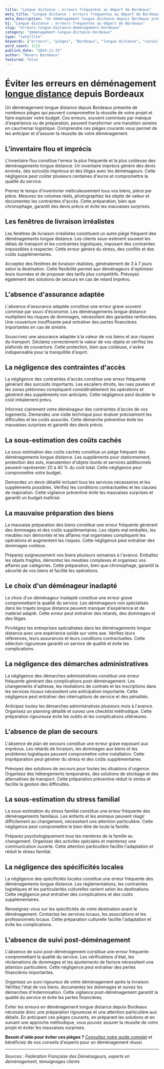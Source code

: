 ```yaml
---
title: "Longue distance : erreurs fréquentes au départ de Bordeaux"
meta_title: "Longue distance : erreurs fréquentes au départ de Bordeaux"
meta_description: "Un déménagement longue distance depuis Bordeaux présente de nombreux pièges qui peuvent compromettre la réussite de votre projet et faire exploser vot."
h1: "Longue distance : erreurs fréquentes au départ de Bordeaux"
slug: "erreurs-longue-distance-demenagement-bordeaux"
category: "demenagement-longue-distance-bordeaux"
type: "satellite"
keywords: ["erreurs", "pièges", "Bordeaux", "longue distance", "conseils"]
word_count: 1115
publish_date: "2024-11-25"
author: "Movers Bordeaux"
featured: false
---
```



# Éviter les erreurs en déménagement [longue distance](/blog/demenagement-entreprise-bordeaux/demenagement-entreprise-bordeaux-guide) depuis Bordeaux

Un déménagement longue distance depuis Bordeaux présente de nombreux pièges qui peuvent compromettre la réussite de votre projet et faire exploser votre budget. Ces erreurs, souvent commises par manque d'expérience ou de préparation, peuvent transformer une transition sereine en cauchemar logistique. Comprendre ces pièges courants vous permet de les anticiper et d'assurer la réussite de votre déménagement.

## L'inventaire flou et imprécis

L'inventaire flou constitue l'erreur la plus fréquente et la plus coûteuse des déménagements longue distance. Un inventaire imprécis génère des devis erronés, des surcoûts imprévus et des litiges avec les déménageurs. Cette négligence peut coûter plusieurs centaines d'euros et compromettre la qualité du service.

Prenez le temps d'inventorier méticuleusement tous vos biens, pièce par pièce. Mesurez les volumes réels, photographiez les objets de valeur et documentez les contraintes d'accès. Cette préparation, bien que chronophage, garantit des devis précis et évite les mauvaises surprises.

## Les fenêtres de livraison irréalistes

Les fenêtres de livraison irréalistes constituent un autre piège fréquent des déménagements longue distance. Les clients sous-estiment souvent les délais de transport et les contraintes logistiques, imposant des contraintes impossibles à respecter. Cette erreur génère du stress, des conflits et des coûts supplémentaires.

Acceptez des fenêtres de livraison réalistes, généralement de 3 à 7 jours selon la destination. Cette flexibilité permet aux déménageurs d'optimiser leurs tournées et de proposer des tarifs plus compétitifs. Prévoyez également des solutions de secours en cas de retard imprévu.

## L'absence d'assurance adaptée

L'absence d'assurance adaptée constitue une erreur grave souvent commise par souci d'économie. Les déménagements longue distance multiplient les risques de dommages, nécessitant des garanties renforcées. Une couverture insuffisante peut entraîner des pertes financières importantes en cas de sinistre.

Souscrivez une assurance adaptée à la valeur de vos biens et aux risques du transport. Déclarez correctement la valeur de vos objets et vérifiez les plafonds de couverture. Cette protection, bien que coûteuse, s'avère indispensable pour la tranquillité d'esprit.

## La négligence des contraintes d'accès

La négligence des contraintes d'accès constitue une erreur fréquente générant des surcoûts importants. Les escaliers étroits, les rues pavées et les zones piétonnes compliquent considérablement les opérations et génèrent des suppléments non anticipés. Cette négligence peut doubler le coût initialement prévu.

Informez clairement votre déménageur des contraintes d'accès de vos logements. Demandez une visite technique pour évaluer précisément les difficultés et les coûts associés. Cette démarche préventive évite les mauvaises surprises et garantit des devis précis.

## La sous-estimation des coûts cachés

La sous-estimation des coûts cachés constitue un piège fréquent des déménagements longue distance. Les suppléments pour stationnement, protection des sols, manutention d'objets lourds et services additionnels peuvent représenter 20 à 40 % du coût total. Cette négligence peut compromettre votre budget.

Demandez un devis détaillé incluant tous les services nécessaires et les suppléments possibles. Vérifiez les conditions contractuelles et les clauses de majoration. Cette vigilance préventive évite les mauvaises surprises et garantit un budget maîtrisé.

## La mauvaise préparation des biens

La mauvaise préparation des biens constitue une erreur fréquente générant des dommages et des coûts supplémentaires. Les objets mal emballés, les meubles non démontés et les affaires mal organisées compliquent les opérations et augmentent les risques. Cette négligence peut entraîner des dommages coûteux.

Préparez soigneusement vos biens plusieurs semaines à l'avance. Emballez les objets fragiles, démontez les meubles complexes et organisez vos affaires par catégories. Cette préparation, bien que chronophage, garantit la sécurité de vos biens et facilite les opérations.

## Le choix d'un déménageur inadapté

Le choix d'un déménageur inadapté constitue une erreur grave compromettant la qualité du service. Les déménageurs non spécialisés dans les trajets longue distance peuvent manquer d'expérience et de matériel adapté. Cette erreur peut entraîner des retards, des dommages et des litiges.

Privilégiez les entreprises spécialisées dans les déménagements longue distance avec une expérience solide sur votre axe. Vérifiez leurs références, leurs assurances et leurs conditions contractuelles. Cette sélection rigoureuse garantit un service de qualité et évite les complications.

## La négligence des démarches administratives

La négligence des démarches administratives constitue une erreur fréquente générant des complications post-déménagement. Les changements d'adresse, les résiliations de contrats et les inscriptions dans les services locaux nécessitent une anticipation importante. Cette négligence peut entraîner des interruptions de service et des pénalités.

Anticipez toutes les démarches administratives plusieurs mois à l'avance. Organisez un planning détaillé et suivez une checklist méthodique. Cette préparation rigoureuse évite les oublis et les complications ultérieures.

## L'absence de plan de secours

L'absence de plan de secours constitue une erreur grave exposant aux imprévus. Les retards de livraison, les dommages aux biens et les problèmes logistiques peuvent compromettre votre installation. Cette impréparation peut générer du stress et des coûts supplémentaires.

Prévoyez des solutions de secours pour toutes les situations d'urgence. Organisez des hébergements temporaires, des solutions de stockage et des alternatives de transport. Cette préparation préventive réduit le stress et facilite la gestion des difficultés.

## La sous-estimation du stress familial

La sous-estimation du stress familial constitue une erreur fréquente des déménagements familiaux. Les enfants et les animaux peuvent réagir difficilement au changement, nécessitant une attention particulière. Cette négligence peut compromettre le bien-être de toute la famille.

Préparez psychologiquement tous les membres de la famille au changement. Organisez des activités spéciales et maintenez une communication ouverte. Cette attention particulière facilite l'adaptation et réduit le stress familial.

## La négligence des spécificités locales

La négligence des spécificités locales constitue une erreur fréquente des déménagements longue distance. Les réglementations, les contraintes logistiques et les particularités culturelles varient selon les destinations. Cette négligence peut entraîner des complications et des coûts supplémentaires.

Renseignez-vous sur les spécificités de votre destination avant le déménagement. Contactez les services locaux, les associations et les professionnels locaux. Cette préparation culturelle facilite l'adaptation et évite les complications.

## L'absence de suivi post-déménagement

L'absence de suivi post-déménagement constitue une erreur fréquente compromettant la qualité du service. Les vérifications d'état, les réclamations de dommages et les ajustements de facture nécessitent une attention particulière. Cette négligence peut entraîner des pertes financières importantes.

Organisez un suivi rigoureux de votre déménagement après la livraison. Vérifiez l'état de vos biens, documentez les dommages et suivez les démarches d'indemnisation. Cette vigilance post-déménagement garantit la qualité du service et évite les pertes financières.

Éviter les erreurs en déménagement longue distance depuis Bordeaux nécessite donc une préparation rigoureuse et une attention particulière aux détails. En anticipant ces pièges courants, en préparant les solutions et en suivant une approche méthodique, vous pouvez assurer la réussite de votre projet et éviter les mauvaises surprises.

**Besoin d'aide pour éviter ces pièges ?** [Consultez notre guide complet](/blog/demenagement-entreprise-bordeaux/demenagement-entreprise-bordeaux-guide) et bénéficiez de nos conseils d'experts pour un déménagement réussi.

---

*Sources : Fédération Française des Déménageurs, experts en déménagement, témoignages clients*
